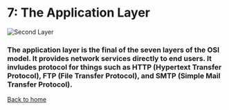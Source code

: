 # 7: The Application Layer

![Second Layer](https://t3.ftcdn.net/jpg/03/04/63/74/360_F_304637411_K8cFD07ulq5J8DtoZzfTv4qKsSHnoLEy.jpg)

### The application layer is the final of the seven layers of the OSI model. It provides network services directly to end users. It invludes protocol for things such as HTTP (Hypertext Transfer Protocol), FTP (File Transfer Protocol), and SMTP (Simple Mail Transfer Protocol). 

[Back to home](README.md)


